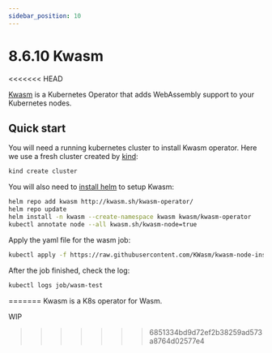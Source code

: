 ```yaml
---
sidebar_position: 10
---
```


# 8.6.10 Kwasm

<<<<<<< HEAD

[Kwasm](https://kwasm.sh/) is a Kubernetes Operator that adds WebAssembly support to your Kubernetes nodes.

## Quick start
You will need a running kubernetes cluster to install Kwasm operator. Here we use a fresh cluster created by [kind](https://kind.sigs.k8s.io/):

```bash
kind create cluster
```

You will also need to [install helm](https://helm.sh/docs/intro/install/) to setup Kwasm:

```bash
helm repo add kwasm http://kwasm.sh/kwasm-operator/
helm repo update
helm install -n kwasm --create-namespace kwasm kwasm/kwasm-operator
kubectl annotate node --all kwasm.sh/kwasm-node=true
```

Apply the yaml file for the wasm job:

```bash
kubectl apply -f https://raw.githubusercontent.com/KWasm/kwasm-node-installer/main/example/test-job.yaml
```
After the job finished, check the log:

```bash
kubectl logs job/wasm-test
```
=======
Kwasm is a K8s operator for Wasm.

WIP
>>>>>>> 6851334bd9d72ef2b38259ad573a8764d02577e4
